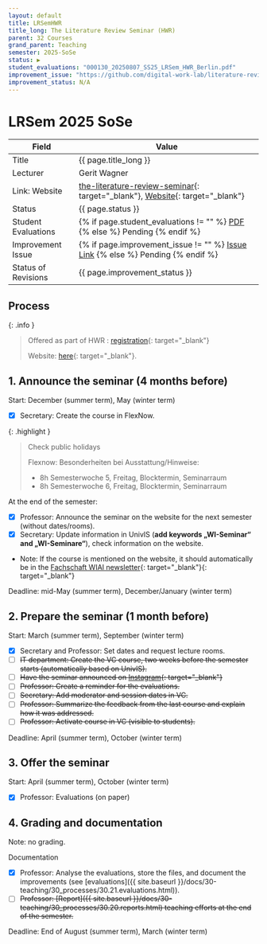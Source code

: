 ```yaml
---
layout: default
title: LRSemHWR
title_long: The Literature Review Seminar (HWR)
parent: 32 Courses
grand_parent: Teaching
semester: 2025-SoSe
status: ▶
student_evaluations: "000130_20250807_SS25_LRSem_HWR_Berlin.pdf"
improvement_issue: "https://github.com/digital-work-lab/literature-review-seminar/issues/220"
improvement_status: N/A
---
```


# LRSem 2025 SoSe

Field               | Value
------------------- | -------------------
Title               | {{ page.title_long }}
Lecturer            | Gerit Wagner
Link: Website       | [the-literature-review-seminar](https://digital-work-lab.github.io/literature-review-seminar/2025_HWR/){: target="_blank"}, [Website](https://www.uni-bamberg.de/digital-work/studium/master/seminar-dw-sem-m/){: target="_blank"}
Status              | {{ page.status }}
Student Evaluations | {% if page.student_evaluations != "" %} <a href="{{ site.baseurl }}/assets/evaluations/{{ page.student_evaluations }}" target="_blank">PDF</a> {% else %} <span class="label label-yellow">Pending</span> {% endif %}
Improvement Issue   | {% if page.improvement_issue != "" %} <a href="{{ page.improvement_issue }}" target="_blank">Issue Link</a> {% else %} <span class="label label-yellow">Pending</span> {% endif %}
Status of Revisions | {{ page.improvement_status }}

## Process

{: .info }
> Offered as part of HWR : [registration](https://lets-meet.org/reg/cdba4cb7f7742b71e7){: target="_blank"}
> 
> Website: [here](https://digital-work-lab.github.io/literature-review-seminar/2025_HWR/){: target="_blank"}.

## 1. Announce the seminar (4 months before)
 
Start: December (summer term), May (winter term)

- [x] Secretary: Create the course in FlexNow.

{: .highlight }
>  Check public holidays
>
> Flexnow: Besonderheiten bei Ausstattung/Hinweise:
> 
> - 8h Semesterwoche 5, Freitag, Blocktermin, Seminarraum
> - 8h Semesterwoche 6, Freitag, Blocktermin, Seminarraum

At the end of the semester: 

- [x] Professor: Announce the seminar on the website for the next semester (without dates/rooms).
- [x] Secretary: Update information in UnivIS (**add keywords „WI-Seminar“ and „WI-Seminare“**), check information on the website.
- Note: If the course is mentioned on the website, it should automatically be in the [Fachschaft WIAI newsletter](https://vc.uni-bamberg.de/course/view.php?id=284){: target="_blank"}{: target="_blank"}

Deadline: mid-May (summer term), December/January (winter term)

## 2. Prepare the seminar (1 month before)

Start: March (summer term), September (winter term)

- [x] Secretary and Professor: Set dates and request lecture rooms.
- [ ] ~~IT department: Create the VC course, two weeks before the semester starts (automatically based on UnivIS).~~
- [ ] ~~Have the seminar announced on [Instagram](https://www.instagram.com/informatik_unibamberg/){: target="_blank"}~~
- [ ] ~~Professor: Create a reminder for the evaluations.~~
- [ ] ~~Secretary: Add moderator and session dates in VC.~~
- [ ] ~~Professor: Summarize the feedback from the last course and explain how it was addressed.~~
- [ ] ~~Professor: Activate course in VC (visible to students).~~

Deadline: April (summer term), October (winter term)

## 3. Offer the seminar

Start: April (summer term), October (winter term)

- [x] Professor: Evaluations (on paper)

## 4. Grading and documentation

Note: no grading.

Documentation

- [x] Professor: Analyse the evaluations, store the files, and document the improvements (see [evaluations]({{ site.baseurl }}/docs/30-teaching/30_processes/30.21.evaluations.html)).
- [ ] ~~Professor: [Report]({{ site.baseurl }}/docs/30-teaching/30_processes/30.20.reports.html) teaching efforts at the end of the semester.~~

Deadline: End of August (summer term), March (winter term)
